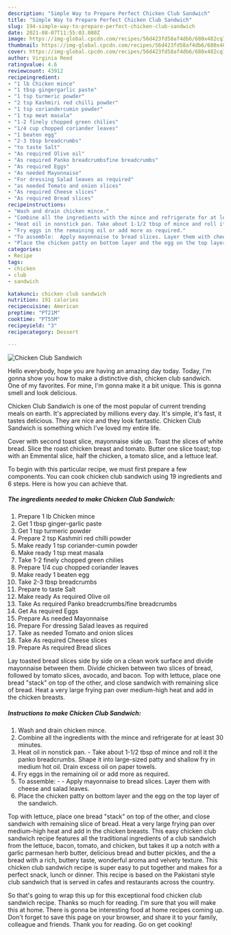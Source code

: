 ```yaml
---
description: "Simple Way to Prepare Perfect Chicken Club Sandwich"
title: "Simple Way to Prepare Perfect Chicken Club Sandwich"
slug: 194-simple-way-to-prepare-perfect-chicken-club-sandwich
date: 2021-08-07T11:55:03.080Z
image: https://img-global.cpcdn.com/recipes/56d423fd58af4db6/680x482cq70/chicken-club-sandwich-recipe-main-photo.jpg
thumbnail: https://img-global.cpcdn.com/recipes/56d423fd58af4db6/680x482cq70/chicken-club-sandwich-recipe-main-photo.jpg
cover: https://img-global.cpcdn.com/recipes/56d423fd58af4db6/680x482cq70/chicken-club-sandwich-recipe-main-photo.jpg
author: Virginia Reed
ratingvalue: 4.6
reviewcount: 43912
recipeingredient:
- "1 lb Chicken mince"
- "1 tbsp gingergarlic paste"
- "1 tsp turmeric powder"
- "2 tsp Kashmiri red chilli powder"
- "1 tsp coriandercumin powder"
- "1 tsp meat masala"
- "1-2 finely chopped green chilies"
- "1/4 cup chopped coriander leaves"
- "1 beaten egg"
- "2-3 tbsp breadcrumbs"
- "to taste Salt"
- "As required Olive oil"
- "As required Panko breadcrumbsfine breadcrumbs"
- "As required Eggs"
- "As needed Mayonnaise"
- "For dressing Salad leaves as required"
- "as needed Tomato and onion slices"
- "As required Cheese slices"
- "As required Bread slices"
recipeinstructions:
- "Wash and drain chicken mince."
- "Combine all the ingredients with the mince and refrigerate for at least 30 minutes."
- "Heat oil in nonstick pan. Take about 1-1/2 tbsp of mince and roll it the panko breadcrumbs. Shape it into large-sized patty and shallow fry in medium hot oil. Drain excess oil on paper towels."
- "Fry eggs in the remaining oil or add more as required."
- "To assemble:  Apply mayonnaise to bread slices. Layer them with cheese and salad leaves."
- "Place the chicken patty on bottom layer and the egg on the top layer of the sandwich."
categories:
- Recipe
tags:
- chicken
- club
- sandwich

katakunci: chicken club sandwich 
nutrition: 191 calories
recipecuisine: American
preptime: "PT21M"
cooktime: "PT55M"
recipeyield: "3"
recipecategory: Dessert

---
```



![Chicken Club Sandwich](https://img-global.cpcdn.com/recipes/56d423fd58af4db6/680x482cq70/chicken-club-sandwich-recipe-main-photo.jpg)

Hello everybody, hope you are having an amazing day today. Today, I'm gonna show you how to make a distinctive dish, chicken club sandwich. One of my favorites. For mine, I'm gonna make it a bit unique. This is gonna smell and look delicious.

Chicken Club Sandwich is one of the most popular of current trending meals on earth. It's appreciated by millions every day. It's simple, it's fast, it tastes delicious. They are nice and they look fantastic. Chicken Club Sandwich is something which I've loved my entire life.

Cover with second toast slice, mayonnaise side up. Toast the slices of white bread. Slice the roast chicken breast and tomato. Butter one slice toast; top with an Emmental slice, half the chicken, a tomato slice, and a lettuce leaf.


To begin with this particular recipe, we must first prepare a few components. You can cook chicken club sandwich using 19 ingredients and 6 steps. Here is how you can achieve that.

<!--inarticleads1-->

##### The ingredients needed to make Chicken Club Sandwich:

1. Prepare 1 lb Chicken mince
1. Get 1 tbsp ginger-garlic paste
1. Get 1 tsp turmeric powder
1. Prepare 2 tsp Kashmiri red chilli powder
1. Make ready 1 tsp coriander-cumin powder
1. Make ready 1 tsp meat masala
1. Take 1-2 finely chopped green chilies
1. Prepare 1/4 cup chopped coriander leaves
1. Make ready 1 beaten egg
1. Take 2-3 tbsp breadcrumbs
1. Prepare to taste Salt
1. Make ready As required Olive oil
1. Take As required Panko breadcrumbs/fine breadcrumbs
1. Get As required Eggs
1. Prepare As needed Mayonnaise
1. Prepare For dressing Salad leaves as required
1. Take as needed Tomato and onion slices
1. Take As required Cheese slices
1. Prepare As required Bread slices


Lay toasted bread slices side by side on a clean work surface and divide mayonnaise between them. Divide chicken between two slices of bread, followed by tomato slices, avocado, and bacon. Top with lettuce, place one bread &#34;stack&#34; on top of the other, and close sandwich with remaining slice of bread. Heat a very large frying pan over medium-high heat and add in the chicken breasts. 

<!--inarticleads2-->

##### Instructions to make Chicken Club Sandwich:

1. Wash and drain chicken mince.
1. Combine all the ingredients with the mince and refrigerate for at least 30 minutes.
1. Heat oil in nonstick pan. - Take about 1-1/2 tbsp of mince and roll it the panko breadcrumbs. Shape it into large-sized patty and shallow fry in medium hot oil. Drain excess oil on paper towels.
1. Fry eggs in the remaining oil or add more as required.
1. To assemble: -  - Apply mayonnaise to bread slices. Layer them with cheese and salad leaves.
1. Place the chicken patty on bottom layer and the egg on the top layer of the sandwich.


Top with lettuce, place one bread &#34;stack&#34; on top of the other, and close sandwich with remaining slice of bread. Heat a very large frying pan over medium-high heat and add in the chicken breasts. This easy chicken club sandwich recipe features all the traditional ingredients of a club sandwich from the lettuce, bacon, tomato, and chicken, but takes it up a notch with a garlic parmesan herb butter, delicious bread and butter pickles, and the a bread with a rich, buttery taste, wonderful aroma and velvety texture. This chicken club sandwich recipe is super easy to put together and makes for a perfect snack, lunch or dinner. This recipe is based on the Pakistani style club sandwich that is served in cafes and restaurants across the country. 

So that's going to wrap this up for this exceptional food chicken club sandwich recipe. Thanks so much for reading. I'm sure that you will make this at home. There is gonna be interesting food at home recipes coming up. Don't forget to save this page on your browser, and share it to your family, colleague and friends. Thank you for reading. Go on get cooking!
